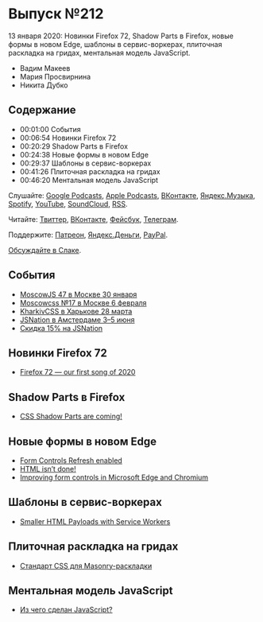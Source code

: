 # Выпуск №212

13 января 2020: Новинки Firefox 72, Shadow Parts в Firefox, новые формы в новом Edge, шаблоны в сервис-воркерах, плиточная раскладка на гридах, ментальная модель JavaScript.

- Вадим Макеев
- Мария Просвирнина
- Никита Дубко

## Содержание

- 00:01:00 События
- 00:06:54 Новинки Firefox 72
- 00:20:29 Shadow Parts в Firefox
- 00:24:38 Новые формы в новом Edge
- 00:29:37 Шаблоны в сервис-воркерах
- 00:41:26 Плиточная раскладка на гридах
- 00:46:20 Ментальная модель JavaScript

Слушайте: [Google Podcasts](https://podcasts.google.com/?feed=aHR0cHM6Ly93ZWItc3RhbmRhcmRzLnJ1L3BvZGNhc3QvZmVlZC8), [Apple Podcasts](https://podcasts.apple.com/podcast/id1080500016), [ВКонтакте](https://vk.com/podcasts-32017543), [Яндекс.Музыка](https://music.yandex.ru/album/6245956), [Spotify](https://open.spotify.com/show/3rzAcADjpBpXt73L0epTjV), [YouTube](https://www.youtube.com/playlist?list=PLMBnwIwFEFHcwuevhsNXkFTcadeX5R1Go), [SoundCloud](https://soundcloud.com/web-standards), [RSS](https://web-standards.ru/podcast/feed/).

Читайте: [Твиттер](https://twitter.com/webstandards_ru), [ВКонтакте](https://vk.com/webstandards_ru), [Фейсбук](https://www.facebook.com/webstandardsru), [Телеграм](https://t.me/webstandards_ru).

Поддержите: [Патреон](https://www.patreon.com/webstandards_ru), [Яндекс.Деньги](https://money.yandex.ru/to/41001119329753), [PayPal](https://www.paypal.me/pepelsbey).

[Обсуждайте в Слаке](http://slack.web-standards.ru/).

## События

- [MoscowJS 47 в Москве 30 января](https://www.moscowjs.org/event/moscowjs-47)
- [Moscowcss №17 в Москве 6 февраля](https://moscowcss.timepad.ru/event/1228234)
- [KharkivCSS в Харькове 28 марта](http://kharkivcss.org/)
- [JSNation в Амстердаме 3–5 июня](https://jsnation.com/)
- [Скидка 15% на JSNation](https://www.eventbrite.com/e/jsnation-conference-2020-tickets-71547014045?discount=WebStandardsRu)

## Новинки Firefox 72

- [Firefox 72 — our first song of 2020](https://hacks.mozilla.org/2020/01/firefox-72-our-first-song-of-2020/)

## Shadow Parts в Firefox

- [CSS Shadow Parts are coming!](https://dev.to/webpadawan/css-shadow-parts-are-coming-mi5)

## Новые формы в новом Edge

- [Form Controls Refresh enabled](https://groups.google.com/a/chromium.org/d/msg/blink-dev/kscJbfVjR5k/z73iZYlHCQAJ)
- [HTML isn’t done!](https://youtu.be/ZFvPLrKZywA)
- [Improving form controls in Microsoft Edge and Chromium](https://blogs.windows.com/msedgedev/2019/10/15/form-controls-microsoft-edge-chromium/)

## Шаблоны в сервис-воркерах

- [Smaller HTML Payloads with Service Workers](https://philipwalton.com/articles/smaller-html-payloads-with-service-workers/)

## Плиточная раскладка на гридах

- [Стандарт CSS для Masonry-раскладки](https://css-live.ru/vecssti-s-polej/standart-css-dlya-masonry-raskladki-ot-idei-k-pervym-konkretnym-narabotkam.html)

## Ментальная модель JavaScript

- [Из чего сделан JavaScript?](https://habr.com/p/482472/)
